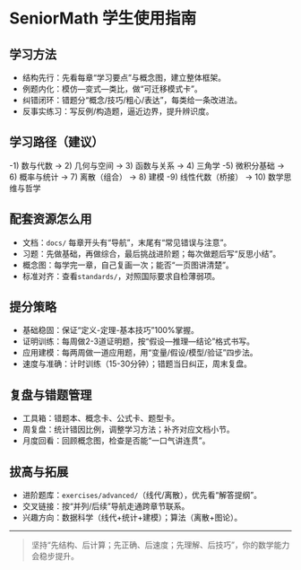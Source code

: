 # SeniorMath 学生使用指南

## 学习方法

- 结构先行：先看每章“学习要点”与概念图，建立整体框架。
- 例题内化：模仿—变式—类比，做“可迁移模式卡”。
- 纠错闭环：错题分“概念/技巧/粗心/表达”，每类给一条改进法。
- 反事实练习：写反例/构造题，逼近边界，提升辨识度。

## 学习路径（建议）

-1) 数与代数 → 2) 几何与空间 → 3) 函数与关系 → 4) 三角学
-5) 微积分基础 → 6) 概率与统计 → 7) 离散（组合） → 8) 建模
-9) 线性代数（桥接） → 10) 数学思维与哲学

## 配套资源怎么用

- 文档：`docs/` 每章开头有“导航”，末尾有“常见错误与注意”。
- 习题：先做基础，再做综合，最后挑战进阶题；每次做题后写“反思小结”。
- 概念图：每学完一章，自己复画一次；能否“一页图讲清楚”。
- 标准对齐：查看`standards/`，对照国际要求自检薄弱项。

## 提分策略

- 基础稳固：保证“定义-定理-基本技巧”100%掌握。
- 证明训练：每周做2-3道证明题，按“假设—推理—结论”格式书写。
- 应用建模：每两周做一道应用题，用“变量/假设/模型/验证”四步法。
- 速度与准确：计时训练（15-30分钟）；错题当日纠正，周末复盘。

## 复盘与错题管理

- 工具箱：错题本、概念卡、公式卡、题型卡。
- 周复盘：统计错因比例，调整学习方法；补齐对应文档小节。
- 月度回看：回顾概念图，检查是否能“一口气讲连贯”。

## 拔高与拓展

- 进阶题库：`exercises/advanced/`（线代/离散），优先看“解答提纲”。
- 交叉链接：按“并列/后续”导航走通跨章节联系。
- 兴趣方向：数据科学（线代+统计+建模）；算法（离散+图论）。

---
> 坚持“先结构、后计算；先正确、后速度；先理解、后技巧”，你的数学能力会稳步提升。

